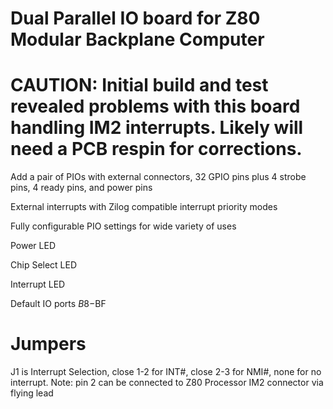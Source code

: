 # Dual Parallel IO board for Z80 Modular Backplane Computer

# CAUTION: Initial build and test revealed problems with this board handling IM2 interrupts.  Likely will need a PCB respin for corrections.

Add a pair of PIOs with external connectors, 32 GPIO pins plus 4 strobe pins, 4 ready pins, and power pins 

External interrupts with Zilog compatible interrupt priority modes

Fully configurable PIO settings for wide variety of uses

Power LED

Chip Select LED

Interrupt LED

Default IO ports $B8-$BF

# Jumpers

J1 is Interrupt Selection, close 1-2 for INT#, close 2-3 for NMI#, none for no interrupt.
Note: pin 2 can be connected to Z80 Processor IM2 connector via flying lead
